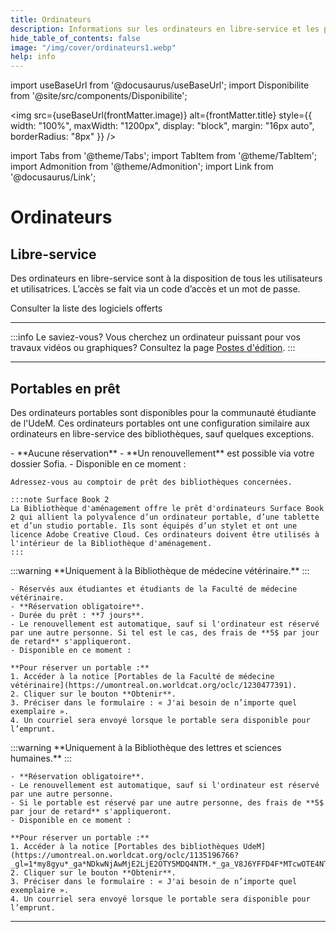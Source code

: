 ```yaml
---
title: Ordinateurs
description: Informations sur les ordinateurs en libre-service et les portables en prêt dans les bibliothèques UdeM.
hide_table_of_contents: false
image: "/img/cover/ordinateurs1.webp"
help: info
---
```


import useBaseUrl from '@docusaurus/useBaseUrl';
import Disponibilite from '@site/src/components/Disponibilite';

<img 
  src={useBaseUrl(frontMatter.image)} 
  alt={frontMatter.title} 
  style={{
    width: "100%",
    maxWidth: "1200px",
    display: "block",
    margin: "16px auto",
    borderRadius: "8px"
  }} 
/>


import Tabs from '@theme/Tabs';
import TabItem from '@theme/TabItem';
import Admonition from '@theme/Admonition';
import Link from '@docusaurus/Link';

# Ordinateurs

## Libre-service

Des ordinateurs en libre-service sont à la disposition de tous les utilisateurs et utilisatrices. L’accès se fait via un code d’accès et un mot de passe.

<Link to="logiciels" className="button button--primary">
  Consulter la liste des logiciels offerts
</Link>

---

:::info Le saviez-vous?
Vous cherchez un ordinateur puissant pour vos travaux vidéos ou graphiques? Consultez la page [Postes d'édition](../medias/postes-edition.md).
:::

---

## Portables en prêt

Des ordinateurs portables sont disponibles pour la communauté étudiante de l'UdeM. Ces ordinateurs portables ont une configuration similaire aux ordinateurs en libre-service des bibliothèques, sauf quelques exceptions.

<Tabs groupId="pret-portable">
  <TabItem value="pret-6h" label="Prêt 6 heures">
    - **Aucune réservation**
    - **Un renouvellement** est possible via votre dossier Sofia.
    - Disponible en ce moment :
  
<div
  style={{
    display: "grid",
    gridTemplateColumns: "repeat(auto-fit, minmax(220px, 1fr))",
    gap: "1rem",
    marginTop: "1.5rem"
  }}
>
  <Disponibilite label="Aménagement" oclc="1194592312" />
  <Disponibilite label="Droit" oclc="1287017409" />
  <Disponibilite label="Campus Laval" oclc="1287017250" />
  <Disponibilite label="Hubert-Reeves" oclc="1240170705" />
  <Disponibilite label="Lettres et sciences humaines" oclc="1287018067" />
  <Disponibilite label="Thérèse-Gouin-Décarie" oclc="1287023040" />
</div>

    Adressez-vous au comptoir de prêt des bibliothèques concernées.

    :::note Surface Book 2
    La Bibliothèque d'aménagement offre le prêt d'ordinateurs Surface Book 2 qui allient la polyvalence d’un ordinateur portable, d’une tablette et d’un studio portable. Ils sont équipés d’un stylet et ont une licence Adobe Creative Cloud. Ces ordinateurs doivent être utilisés à l'intérieur de la Bibliothèque d'aménagement.
    :::
  </TabItem>

  <TabItem value="pret-7j" label="Prêt 7 jours">
    :::warning
    **Uniquement à la Bibliothèque de médecine vétérinaire.**
    :::

    - Réservés aux étudiantes et étudiants de la Faculté de médecine vétérinaire.  
    - **Réservation obligatoire**.  
    - Durée du prêt : **7 jours**.  
    - Le renouvellement est automatique, sauf si l'ordinateur est réservé par une autre personne. Si tel est le cas, des frais de **5$ par jour de retard** s'appliqueront.
    - Disponible en ce moment :
  <Disponibilite label="Bibliothèque de médecine vétérinaire" oclc="1230477391" />

    **Pour réserver un portable :**
    1. Accéder à la notice [Portables de la Faculté de médecine vétérinaire](https://umontreal.on.worldcat.org/oclc/1230477391).  
    2. Cliquer sur le bouton **Obtenir**.
    3. Préciser dans le formulaire : « J'ai besoin de n’importe quel exemplaire ».  
    4. Un courriel sera envoyé lorsque le portable sera disponible pour l’emprunt.
  </TabItem>

  <TabItem value="pret-30j" label="Prêt 30 jours">
    :::warning
    **Uniquement à la Bibliothèque des lettres et sciences humaines.**
    :::

    - **Réservation obligatoire**.  
    - Le renouvellement est automatique, sauf si l'ordinateur est réservé par une autre personne.  
    - Si le portable est réservé par une autre personne, des frais de **5$ par jour de retard** s'appliqueront.
    - Disponible en ce moment :
  <Disponibilite label="Bibliothèque des lettres et sciences humaines" oclc="1135196766" />

    **Pour réserver un portable :**
    1. Accéder à la notice [Portables des bibliothèques UdeM](https://umontreal.on.worldcat.org/oclc/1135196766?_gl=1*my8gyu*_ga*NDkwNjAwMjE2LjE2OTY5MDQ4NTM.*_ga_V8J6YFFD4F*MTcwOTE4NTYyMi40MS4xLjE3MDkxODg5ODUuMC4wLjA.).  
    2. Cliquer sur le bouton **Obtenir**.
    3. Préciser dans le formulaire : « J'ai besoin de n’importe quel exemplaire ».  
    4. Un courriel sera envoyé lorsque le portable sera disponible pour l’emprunt.
  </TabItem>
</Tabs>

---
